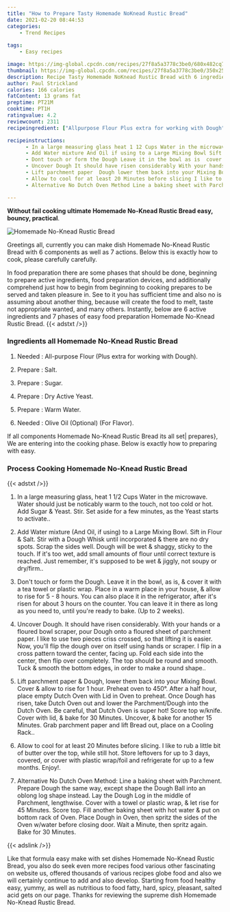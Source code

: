 ```yaml
---
title: "How to Prepare Tasty Homemade NoKnead Rustic Bread"
date: 2021-02-20 08:44:53
categories:
    - Trend Recipes
    
tags:
    - Easy recipes

image: https://img-global.cpcdn.com/recipes/27f8a5a3778c3be0/680x482cq70/homemade-no-knead-rustic-bread-recipe-main-photo.jpg
thumbnail: https://img-global.cpcdn.com/recipes/27f8a5a3778c3be0/350x250cq70/homemade-no-knead-rustic-bread-recipe-main-photo.jpg
description: Recipe Tasty Homemade NoKnead Rustic Bread with 6 ingredients and 7 stages of easy cooking.
author: Paul Strickland
calories: 166 calories
fatContent: 13 grams fat
preptime: PT21M
cooktime: PT1H
ratingvalue: 4.2
reviewcount: 2311
recipeingredient: ["Allpurpose Flour Plus extra for working with Dough", "Salt", "Sugar", "Dry Active Yeast", "Warm Water", "Olive Oil Optional For Flavor"]

recipeinstructions: 
      - In a large measuring glass heat 1 12 Cups Water in the microwave Water should just be noticably warm to the touch not too cold or hot Add Sugar  Yeast Stir Set aside for a few minutes as the Yeast starts to activate 
      - Add Water mixture And Oil if using to a Large Mixing Bowl Sift in Flour  Salt Stir with a Dough Whisk until incorporated  there are no dry spots Scrap the sides well Dough will be wet  shaggy sticky to the touch If its too wet add small amounts of flour until correct texture is reached Just remember its supposed to be wet  jiggly not soupy or dryfirm 
      - Dont touch or form the Dough Leave it in the bowl as is  cover it with a tea towel or plastic wrap Place in a warm place in your house  allow to rise for 5  8 hours You can also place it in the refrigerator after its risen for about 3 hours on the counter You can leave it in there as long as you need to until youre ready to bake Up to 2 weeks 
      - Uncover Dough It should have risen considerably With your hands or a floured bowl scraper pour Dough onto a floured sheet of parchment paper I like to use two pieces criss crossed so that lifting it is easier Now youll flip the dough over on itself using hands or scraper I flip in a cross pattern toward the center facing up Fold each side into the center then flip over completely The top should be round and smooth Tuck  smooth the bottom edges in order to make a round shape 
      - Lift parchment paper  Dough lower them back into your Mixing Bowl Cover  allow to rise for 1 hour Preheat oven to 450 After a half hour place empty Dutch Oven with Lid in Oven to preheat Once Dough has risen take Dutch Oven out and lower the ParchmentDough into the Dutch Oven Be careful that Dutch Oven is super hot Score top wknife Cover with lid  bake for 30 Minutes Uncover  bake for another 15 Minutes Grab parchment paper and lift Bread out place on a Cooling Rack 
      - Allow to cool for at least 20 Minutes before slicing I like to rub a little bit of butter over the top while still hot Store leftovers for up to 3 days covered or cover with plastic wrapfoil and refrigerate for up to a few months Enjoy 
      - Alternative No Dutch Oven Method Line a baking sheet with Parchment Prepare Dough the same way except shape the Dough Ball into an oblong log shape instead Lay the Dough Log in the middle of Parchment lengthwise Cover with a towel or plastic wrap  let rise for 45 Minutes Score top Fill another baking sheet with hot water  put on bottom rack of Oven Place Dough in Oven then spritz the sides of the Oven wwater before closing door Wait a Minute then spritz again Bake for 30 Minutes

---
```




**Without fail cooking ultimate Homemade No-Knead Rustic Bread easy, bouncy, practical**. 


![Homemade No-Knead Rustic Bread](https://img-global.cpcdn.com/recipes/27f8a5a3778c3be0/680x482cq70/homemade-no-knead-rustic-bread-recipe-main-photo.jpg "Homemade No-Knead Rustic Bread")




Greetings all, currently you can make dish Homemade No-Knead Rustic Bread with 6 components as well as 7 actions. Below this is exactly how to cook, please carefully carefully.

In food preparation there are some phases that should be done, beginning to prepare active ingredients, food preparation devices, and additionally comprehend just how to begin from beginning to cooking prepares to be served and taken pleasure in. See to it you has sufficient time and also no is assuming about another thing, because will create the food to melt, taste not appropriate wanted, and many others. Instantly, below are 6 active ingredients and 7 phases of easy food preparation Homemade No-Knead Rustic Bread.
{{< adstxt />}}

### Ingredients all Homemade No-Knead Rustic Bread


1. Needed  : All-purpose Flour (Plus extra for working with Dough).

1. Prepare  : Salt.

1. Prepare  : Sugar.

1. Prepare  : Dry Active Yeast.

1. Prepare  : Warm Water.

1. Needed  : Olive Oil (Optional) (For Flavor).



If all components Homemade No-Knead Rustic Bread its all set| prepares}, We are entering into the cooking phase. Below is exactly how to preparing with easy.

### Process Cooking Homemade No-Knead Rustic Bread

{{< adstxt />}}


1. In a large measuring glass, heat 1 1/2 Cups Water in the microwave. Water should just be noticably warm to the touch, not too cold or hot. Add Sugar &amp; Yeast. Stir. Set aside for a few minutes, as the Yeast starts to activate..



1. Add Water mixture (And Oil, if using) to a Large Mixing Bowl. Sift in Flour &amp; Salt. Stir with a Dough Whisk until incorporated &amp; there are no dry spots. Scrap the sides well. Dough will be wet &amp; shaggy, sticky to the touch. If it&#39;s too wet, add small amounts of flour until correct texture is reached. Just remember, it&#39;s supposed to be wet &amp; jiggly, not soupy or dry/firm..



1. Don&#39;t touch or form the Dough. Leave it in the bowl, as is, &amp; cover it with a tea towel or plastic wrap. Place in a warm place in your house, &amp; allow to rise for 5 - 8 hours. You can also place it in the refrigerator, after it&#39;s risen for about 3 hours on the counter. You can leave it in there as long as you need to, until you&#39;re ready to bake. (Up to 2 weeks).



1. Uncover Dough. It should have risen considerably. With your hands or a floured bowl scraper, pour Dough onto a floured sheet of parchment paper. I like to use two pieces criss crossed, so that lifting it is easier. Now, you&#39;ll flip the dough over on itself using hands or scraper. I flip in a cross pattern toward the center, facing up. Fold each side into the center, then flip over completely. The top should be round and smooth. Tuck &amp; smooth the bottom edges, in order to make a round shape..



1. Lift parchment paper &amp; Dough, lower them back into your Mixing Bowl. Cover &amp; allow to rise for 1 hour. Preheat oven to 450°. After a half hour, place empty Dutch Oven with Lid in Oven to preheat. Once Dough has risen, take Dutch Oven out and lower the Parchment/Dough into the Dutch Oven. Be careful, that Dutch Oven is super hot! Score top w/knife. Cover with lid, &amp; bake for 30 Minutes. Uncover, &amp; bake for another 15 Minutes. Grab parchment paper and lift Bread out, place on a Cooling Rack..



1. Allow to cool for at least 20 Minutes before slicing. I like to rub a little bit of butter over the top, while still hot. Store leftovers for up to 3 days, covered, or cover with plastic wrap/foil and refrigerate for up to a few months. Enjoy!.



1. Alternative No Dutch Oven Method: Line a baking sheet with Parchment. Prepare Dough the same way, except shape the Dough Ball into an oblong log shape instead. Lay the Dough Log in the middle of Parchment, lengthwise. Cover with a towel or plastic wrap, &amp; let rise for 45 Minutes. Score top. Fill another baking sheet with hot water &amp; put on bottom rack of Oven. Place Dough in Oven, then spritz the sides of the Oven w/water before closing door. Wait a Minute, then spritz again. Bake for 30 Minutes.





{{< adslink />}}

Like that formula easy make with set dishes Homemade No-Knead Rustic Bread, you also do seek even more recipes food various other fascinating on website us, offered thousands of various recipes globe food and also we will certainly continue to add and also develop. Starting from food healthy easy, yummy, as well as nutritious to food fatty, hard, spicy, pleasant, salted acid gets on our page. Thanks for reviewing the supreme dish Homemade No-Knead Rustic Bread.
